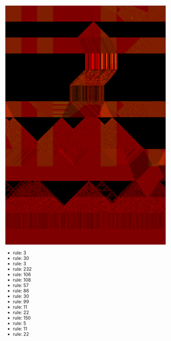 ![photo](./output.png) 
 * rule: 3
* rule: 30
* rule: 3
* rule: 232
* rule: 106
* rule: 108
* rule: 57
* rule: 86
* rule: 30
* rule: 99
* rule: 11
* rule: 22
* rule: 150
* rule: 5
* rule: 11
* rule: 22
